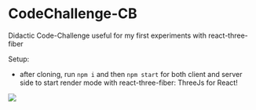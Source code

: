 # CodeChallenge-CB

Didactic Code-Challenge useful for my first experiments with react-three-fiber

Setup:

- after cloning, run `npm i` and then `npm start` for both client and server side to start render mode with react-three-fiber: ThreeJs for React!

<img src="demo.gif"/>
